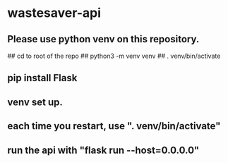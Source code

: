 # wastesaver-api
## Please use python venv on this repository.

## cd to root of the repo
## python3 -m venv venv
## . venv/bin/activate
## pip install Flask
## venv set up.

## each time you restart, use ". venv/bin/activate"
## run the api with "flask run --host=0.0.0.0"